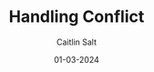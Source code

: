 ---
layout: post

title: "Handling Conflict"
description: 
summary: Have you ever found yourself caught up in a conflict between two co-workers? This guide provide some helpful tips on how to handle troublesome situations and ways to progress through conflicts.

date: 01-03-2024
comingSoon: true

author: Caitlin Salt
role: Technical Principal
profile:
---